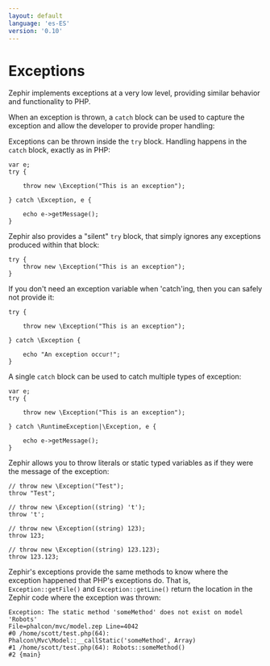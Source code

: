```yaml
---
layout: default
language: 'es-ES'
version: '0.10'
---
```

# Exceptions

Zephir implements exceptions at a very low level, providing similar behavior and functionality to PHP.

When an exception is thrown, a `catch` block can be used to capture the exception and allow the developer to provide proper handling:

Exceptions can be thrown inside the `try` block. Handling happens in the `catch` block, exactly as in PHP:

    var e;
    try {
    
        throw new \Exception("This is an exception");
    
    } catch \Exception, e {
    
        echo e->getMessage();
    }
    

Zephir also provides a "silent" `try` block, that simply ignores any exceptions produced within that block:

    try {
        throw new \Exception("This is an exception");
    }
    

If you don't need an exception variable when 'catch'ing, then you can safely not provide it:

    try {
    
        throw new \Exception("This is an exception");
    
    } catch \Exception {
    
        echo "An exception occur!";
    }
    

A single `catch` block can be used to catch multiple types of exception:

    var e;
    try {
    
        throw new \Exception("This is an exception");
    
    } catch \RuntimeException|\Exception, e {
    
        echo e->getMessage();
    }
    

Zephir allows you to throw literals or static typed variables as if they were the message of the exception:

    // throw new \Exception("Test");
    throw "Test";
    
    // throw new \Exception((string) 't');
    throw 't';
    
    // throw new \Exception((string) 123);
    throw 123;
    
    // throw new \Exception((string) 123.123);
    throw 123.123;
    

Zephir's exceptions provide the same methods to know where the exception happened that PHP's exceptions do. That is, `Exception::getFile()` and `Exception::getLine()` return the location in the Zephir code where the exception was thrown:

    Exception: The static method 'someMethod' does not exist on model 'Robots'
    File=phalcon/mvc/model.zep Line=4042
    #0 /home/scott/test.php(64): Phalcon\Mvc\Model::__callStatic('someMethod', Array)
    #1 /home/scott/test.php(64): Robots::someMethod()
    #2 {main}